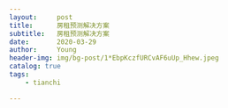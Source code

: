 ```yaml
---
layout:     post
title:      房租预测解决方案
subtitle:   房租预测解决方案
date:       2020-03-29
author:     Young
header-img: img/bg-post/1*EbpKczfURCvAF6uUp_Hhew.jpeg
catalog: true
tags:
    - tianchi

---
```


